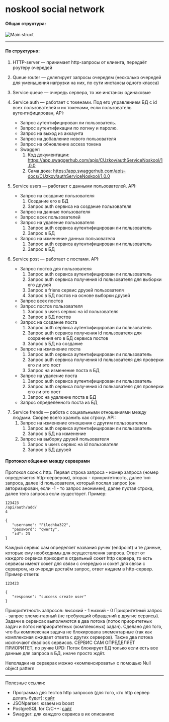 noskool social network
======================
#### Общая структура:
![Main struct](https://github.com/NoSQL-team/noskool/raw/readme_images/img/main_struct.png)
___________________________________________________________________________________________
#### По структурно:
1. HTTP-server — принимает http-запросы от клиента, передаёт роутеру очередей
2. Queue router — делегирует запросы очередям (несколько очередей для уменьшения нагрузки на них, по сути инстансы одного класса)
3. Service queue — очередь сервера, то же инстансы одинаковые
4. Service auth — работает с токенами. Под его управлением БД с id всех пользователей и их токенами, если пользователь аутентифицирован, API:
    * Запрос аутентифицирован ли пользователь.
    * Запрос аутентификации по логину и паролю.
    * Запрос на выход из аккаунта
    * Запрос на добавление нового пользователя
    * Запрос на обновление access токена
    * Swagger:
      1. Код документации: https://app.swaggerhub.com/apis/CUzkov/authServiceNoskool/1.0.0
      2. Сама дока: https://app.swaggerhub.com/apis-docs/CUzkov/authServiceNoskool/1.0.0 

5. Service users — работает с данными пользователей. API:
    * Запрос на создание пользователя
        1. Создание его в БД
        2. Запрос auth сервиса на создание пользователя
    * Запрос на данные пользователя
    * Запрос всех пользователей
    * Запрос на удаление пользователя
        1. Запрос auth сервиса аутентифицирован ли пользователь
        2. Запрос в БД
    * Запрос на изменение данных пользователя
        1. Запрос auth сервиса аутентифицирован ли пользователь
        2. Запрос в БД
6. Service post — работает с постами. API:
    * Запрос постов для пользователя
        1. Запрос auth сервиса аутентифицирован ли пользователь
        2. Запрос auth сервиса получения id пользователя для выборки его друзей
        3. Запрос в friens сервис друзей пользователя
        4. Запрос в БД постов на основе выборки друзей
    * Запрос всех постов
    * Запрос постов пользователя
        1. Запрос в users сервис на id пользователя
        2. Запрос в БД постов
    * Запрос на создание поста
        1. Запрос auth сервиса аутентифицирован ли пользователь
        2. Запрос auth сервиса получения id пользователя для сохранения его в БД сервиса постов
        3. Запрос в БД на создание
    * Запрос на изменение поста
        1. Запрос auth сервиса аутентифицирован ли пользователь
        2. Запрос auth сервиса получения id пользователя для проверки его ли это пост
        3. Запрос на изменение поста в БД
    * Запрос на удаление поста
        1. Запрос auth сервиса аутентифицирован ли пользователь
        2. Запрос auth сервиса получения id пользователя для проверки его ли это пост
        3. Запрос на удаление поста в БД
    * Запрос определённого поста из БД
7) Service frends — работа с социальными отношениями между людьми. Скорее всего хранить как строку. API:
    1. Запрос на изменение отношения с другим пользователем
        1. Запрос auth сервиса аутентифицирован ли пользователь
        2. Запрос в БД на изменение
    2. Запрос на выборку друзей пользователя
        1. Запрос в users сервис на id пользователя
        2. Запрос в БД друзей

#### Протокол общения между серверами
Протокол схож с http. Первая строка запроса - номер запроса (номер определяется http-сервером), вторая - приоритетность, далее тип запроса, далее id пользователя, который послал запрос (он авторизирован, если -1 - то запрос анонимен), далее пустая строка, далее тело запроса если существует. Пример:
```
123423
/api/auth/add/
4

{
   "username": "Filechka322",
   "password": "qwerty",
   "id": 23
}
```
Каждый сервис сам определяет названия ручек (endpoint) и те данные, которые ему необходимы для осуществления запроса.
Ответ от каждого сервиса приходит в отдельный сокет http сервера, то есть сервисы имеют сокет для связи с очередью и сокет для связи с сервером, из очереди достаём запрос, ответ кидаем в http-сервер. Пример ответа:
```
123423

{
   "response": "success create user"
}
```

Приоритетность запросов:
высокий - 1
низкий - 0
Приоритетный запрос - запрос элементарный (не требующий обращений в другие сервисы). Задачи в сервисах выполняются в два потока (поток приоритетных задач и поток неприоритетных (комплексных) задач). Сделано для того, что бы комплексная задача не блокировала элементарные (так как комплексная ожидает ответа с других серверов). Также два потока исключают deadlock сервисов. СЕРВИС САМ ОПРЕДЕЛЯЕТ ПРИОРИТЕТ, по ручке
UPD:
Поток блокирует БД только если есть все данные для запроса в БД, иначе просто ждёт.


Неполадки на серверах можно «компенсировать» с помощью Null object pattern
__________________________________________________________________________
Полезные ссылки:
* Программа для тестов http запросов (для того, кто http сервер делать будет): [сайт](https://www.postman.com/)
* JSONparser: юзаем из boost
* PostgreSQL for C/C++: [сайт](http://pqxx.org/development/libpqxx/)
* Swagger: для каждого сервиса в их описаниях
